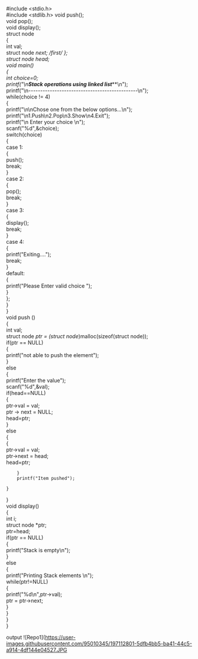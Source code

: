 #include <stdio.h>  
#include <stdlib.h>
void push();  
void pop();  
void display();  
struct node   
{  
int val;  
struct node *next;  /*first*/
};  
struct node *head;  
void main()  
{  
    int choice=0;     
    printf("\n*********Stack operations using linked list*********\n");  
    printf("\n----------------------------------------------\n");  
    while(choice != 4)  
    {  
        printf("\n\nChose one from the below options...\n");  
        printf("\n1.Push\n2.Pop\n3.Show\n4.Exit");  
        printf("\n Enter your choice \n");        
        scanf("%d",&choice);  
        switch(choice)  
{  
            case 1:  
            {   
                push();  
                break;  
            }  
            case 2:  
            {  
                pop();  
                break;  
            }  
            case 3:  
            {  
                display();  
                break;  
            }  
            case 4:  
{  
                printf("Exiting....");  
                break;   
            }  
            default:  
            {  
                printf("Please Enter valid choice ");  
            }   
    };  
}  
}  
void push ()  
{  
    int val;  
    struct node *ptr = (struct node*)malloc(sizeof(struct node));   
    if(ptr == NULL)  
    {  
        printf("not able to push the element");   
    }  
    else   
    {  
        printf("Enter the value");  
        scanf("%d",&val);  
        if(head==NULL)  
        {         
            ptr->val = val;  
            ptr -> next = NULL;  
            head=ptr;  
        }   
        else   
        {  
            {  
            ptr->val = val;  
            ptr->next = head;  
            head=ptr;  
               
        }  
        printf("Item pushed");  
          
    }  
}    
      void display()  
{  
    int i;  
    struct node *ptr;  
    ptr=head;  
    if(ptr == NULL)  
    {  
        printf("Stack is empty\n");  
    }  
    else  
    {  
        printf("Printing Stack elements \n");  
        while(ptr!=NULL)  
        {  
            printf("%d\n",ptr->val);  
            ptr = ptr->next;  
        }  
    }  
}  
}


output
![Repo1](https://user-images.githubusercontent.com/95010345/197112801-5dfb4bb5-ba41-44c5-a914-4df144e04527.JPG


